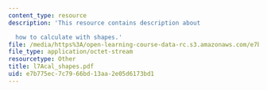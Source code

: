 ```yaml
---
content_type: resource
description: 'This resource contains description about

  how to calculate with shapes.'
file: /media/https%3A/open-learning-course-data-rc.s3.amazonaws.com/e7b775ec7c7966bd13aa2e05d6173bd1_l7acal_shapes.pdf
file_type: application/octet-stream
resourcetype: Other
title: l7Acal_shapes.pdf
uid: e7b775ec-7c79-66bd-13aa-2e05d6173bd1
---
```

